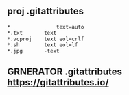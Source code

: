 ##  proj .gitattributes

    *               text=auto
    *.txt		text
    *.vcproj	text eol=crlf
    *.sh		text eol=lf
    *.jpg		-text

## GRNERATOR .gitattributes https://gitattributes.io/